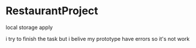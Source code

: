 # RestaurantProject

 local storage apply

i try to finish the task but i belive my prototype have errors so it's not work  
